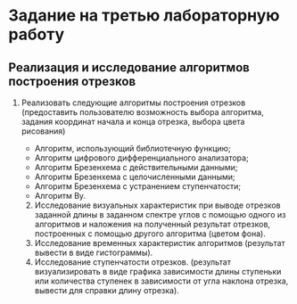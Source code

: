 # Задание на третью лабораторную работу

## Реализация и исследование алгоритмов построения отрезков

1. Реализовать следующие алгоритмы построения отрезков (предоставить пользователю возможность выбора алгоритма, задания координат начала и конца отрезка, выбора цвета рисования)
   * Алгоритм, использующий библиотечную функцию;
   * Алгоритм цифрового дифференциального анализатора;
   * Алгоритм Брезенхема с действительными данными;
   * Алгоритм Брезенхема с целочисленными данными;
   * Алгоритм Брезенхема с устранением ступенчатости;
   * Алгоритм Ву.

   2. Исследование визуальных характеристик при выводе отрезков заданной длины в заданном спектре углов с помощью одного из алгоритмов и наложения на полученный результат отрезков, построенных с помощью другого алгоритма (цветом фона).
   3. Исследование временных характеристик алгоритмов (результат вывести в виде гистограммы).
   4. Исследование ступенчатости отрезков. (результат визуализировать в виде графика зависимости длины ступеньки или количества ступенек в зависимости от угла наклона отрезка, вывести для справки длину отрезка).